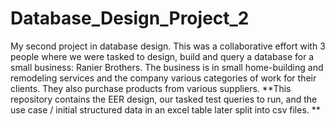 # Database_Design_Project_2
My second project in database design.
This was a collaborative effort with 3 people where we were tasked to design, build and query a database for a small business: Ranier Brothers. The business is in small home-building and remodeling services and the company various categories of work for their clients. They also purchase products from various suppliers. **This repository contains the EER design, our tasked test queries to run, and the use case / initial structured data in an excel table later split into csv files. **

